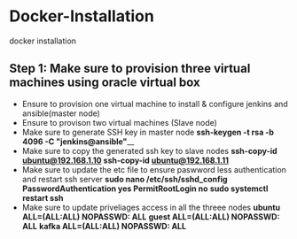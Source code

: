 # Docker-Installation
docker installation
## Step 1: Make sure to provision three virtual machines using oracle virtual box
- Ensure to provision one virtual machine to install & configure jenkins and ansible(master node)
- Ensure to provison two virtual machines (Slave node)
- Make sure to generate SSH key in master node
   **ssh-keygen -t rsa -b 4096 -C "jenkins@ansible"**__
- Make sure to copy the generated ssh key to slave nodes
  **ssh-copy-id ubuntu@192.168.1.10
    ssh-copy-id ubuntu@192.168.1.11**
- Make sure to update the etc file to ensure paswword less authentication and restart ssh server
  **sudo nano /etc/ssh/sshd_config
   PasswordAuthentication yes
   PermitRootLogin no**
  **sudo systemctl restart ssh**
- Make sure to update priveliages access in all the threee nodes
  **ubuntu ALL=(ALL:ALL) NOPASSWD: ALL**
  **guest ALL=(ALL:ALL) NOPASSWD: ALL**
  **kafka ALL=(ALL:ALL) NOPASSWD: ALL**
  



